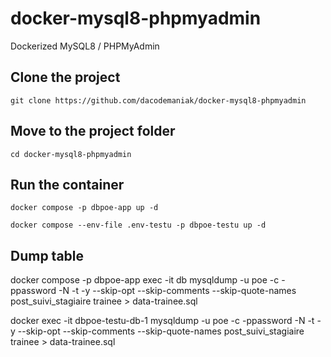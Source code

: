 # docker-mysql8-phpmyadmin
Dockerized MySQL8 / PHPMyAdmin

## Clone the project
`git clone https://github.com/dacodemaniak/docker-mysql8-phpmyadmin`

## Move to the project folder
`cd docker-mysql8-phpmyadmin`

## Run the container
`docker compose -p dbpoe-app up -d`

`docker compose --env-file .env-testu -p dbpoe-testu up -d`

## Dump table
docker compose -p dbpoe-app exec -it db mysqldump -u poe -c -ppassword -N -t -y --skip-opt --skip-comments --skip-quote-names  post_suivi_stagiaire trainee > data-trainee.sql

docker exec -it  dbpoe-testu-db-1 mysqldump -u poe -c -ppassword -N -t -y --skip-opt --skip-comments --skip-quote-names  post_suivi_stagiaire trainee > data-trainee.sql